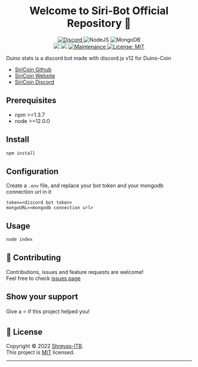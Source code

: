 <h1 align="center">Welcome to Siri-Bot Official Repository 👋</h1>
<p align ="center">
    <a href="https://discord.gg/FcczUFeuAx">
        <img alt="Discord" src="https://img.shields.io/discord/677615191793467402.svg?label=&logo=discord&style=for-the-badge&logoColor=ffffff&color=7389D8&labelColor=6A7EC2"/>
    </a>
    <img alt="NodeJS" src="https://img.shields.io/badge/node.js%20-%2343853D.svg?&style=for-the-badge&logo=node.js&logoColor=white"/>
    <img alt="MongoDB" src ="https://img.shields.io/badge/MongoDB-%234ea94b.svg?&style=for-the-badge&logo=mongodb&logoColor=white"/>
    <br>
    <img src="https://img.shields.io/badge/npm-%3E%3D1.3.7-blue.svg" />
    <img src="https://img.shields.io/badge/node-%3E%3D12.0.0-blue.svg" />
    <a href="https://github.com/Bilaboz/duino-stats/graphs/commit-activity" >
        <img alt="Maintenance" src="https://img.shields.io/badge/Maintained%3F-yes-green.svg" />
    </a>
    <a href="https://github.com/Bilaboz/duino-stats/blob/main/LICENSE" target="_blank">
        <img alt="License: MIT" src="https://img.shields.io/github/license/Bilaboz/duino-stats" />
    </a>
</p>

Duino stats is a discord bot made with discord.js v12 for Duino-Coin  
  * [SiriCoin Github](https://github.com/siricoin-project)
  * [SiriCoin Website](https://duinocoin.com) 
  * [SiriCoin Discord](https://discord.gg/FcczUFeuAx) 

## Prerequisites

- npm >=1.3.7
- node >=12.0.0

## Install

```sh
npm install
```
## Configuration

Create a `.env` file, and replace your bot token and your mongodb connection url in it

```
token=<discord bot token>
mongoURL=<mongodb connection url>
```

## Usage

```sh
node index
```

## 🤝 Contributing

Contributions, issues and feature requests are welcome!<br />Feel free to check [issues page](https://github.com/Bilaboz/duino-stats/issues)

## Show your support

Give a ⭐️ if this project helped you!

## 📝 License

Copyright © 2022 [Shreyas-ITB](https://github.com/Shreyas-ITB).<br />
This project is [MIT](https://github.com/Shreyas-ITB/Siri-Bot/blob/main/LICENSE) licensed.

***
